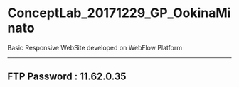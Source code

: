 # ConceptLab_20171229_GP_OokinaMinato
Basic Responsive WebSite developed on WebFlow Platform


----------------------------------------
FTP Password : 11.62.0.35
----------------------------------------
